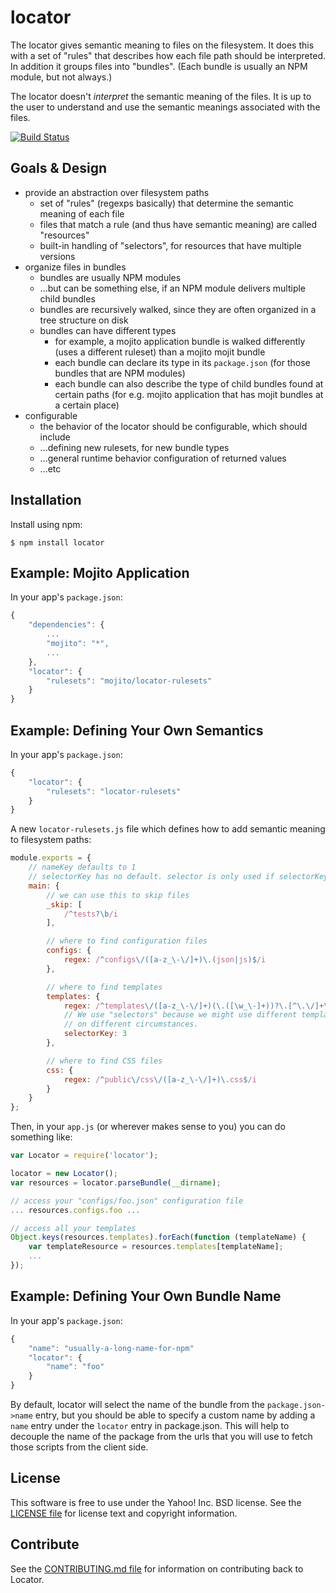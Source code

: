 locator
=======

The locator gives semantic meaning to files on the filesystem.
It does this with a set of "rules" that describes how each file path should be interpreted.
In addition it groups files into "bundles".
(Each bundle is usually an NPM module, but not always.)

The locator doesn't _interpret_ the semantic meaning of the files.
It is up to the user to understand and use the semantic meanings associated with the files.

[![Build Status](https://travis-ci.org/yahoo/locator.png?branch=master)](https://travis-ci.org/yahoo/locator)


## Goals & Design
* provide an abstraction over filesystem paths
    * set of "rules" (regexps basically) that determine the semantic meaning of each file
    * files that match a rule (and thus have semantic meaning) are called "resources"
    * built-in handling of "selectors", for resources that have multiple versions
* organize files in bundles
    * bundles are usually NPM modules
    * ...but can be something else, if an NPM module delivers multiple child bundles
    * bundles are recursively walked, since they are often organized in a tree structure on disk
    * bundles can have different types
        * for example, a mojito application bundle is walked differently (uses a different ruleset) than a mojito mojit bundle
        * each bundle can declare its type in its `package.json` (for those bundles that are NPM modules)
        * each bundle can also describe the type of child bundles found at certain paths (for e.g. mojito application that has mojit bundles at a certain place)
* configurable
    * the behavior of the locator should be configurable, which should include
    * ...defining new rulesets, for new bundle types
    * ...general runtime behavior configuration of returned values
    * ...etc


## Installation
Install using npm:

```shell
$ npm install locator
```



## Example: Mojito Application
In your app's `package.json`:
```javascript
{
    "dependencies": {
        ...
        "mojito": "*",
        ...
    },
    "locator": {
        "rulesets": "mojito/locator-rulesets"
    }
}
```


## Example: Defining Your Own Semantics
In your app's `package.json`:
```javascript
{
    "locator": {
        "rulesets": "locator-rulesets"
    }
}
```

A new `locator-rulesets.js` file which defines how to add semantic meaning to filesystem paths:
```javascript
module.exports = {
    // nameKey defaults to 1
    // selectorKey has no default. selector is only used if selectorKey is given
    main: {
        // we can use this to skip files
        _skip: [
            /^tests?\b/i
        ],

        // where to find configuration files
        configs: {
            regex: /^configs\/([a-z_\-\/]+)\.(json|js)$/i
        },

        // where to find templates
        templates: {
            regex: /^templates\/([a-z_\-\/]+)(\.([\w_\-]+))?\.[^\.\/]+\.html$/i,
            // We use "selectors" because we might use different templates based
            // on different circumstances.
            selectorKey: 3
        },

        // where to find CSS files
        css: {
            regex: /^public\/css\/([a-z_\-\/]+)\.css$/i
        }
    }
};
```


Then, in your `app.js` (or wherever makes sense to you) you can do something like:
```javascript
var Locator = require('locator');

locator = new Locator();
var resources = locator.parseBundle(__dirname);

// access your "configs/foo.json" configuration file
... resources.configs.foo ...

// access all your templates
Object.keys(resources.templates).forEach(function (templateName) {
    var templateResource = resources.templates[templateName];
    ...
});
```

## Example: Defining Your Own Bundle Name
In your app's `package.json`:
```javascript
{
    "name": "usually-a-long-name-for-npm"
    "locator": {
        "name": "foo"
    }
}
```

By default, locator will select the name of the bundle from the `package.json->name` entry, but you should be able to specify a custom name by adding a `name` entry under the `locator` entry in package.json. This will help to decouple the name of the package from the urls that you will use to fetch those scripts from the client side.


## License
This software is free to use under the Yahoo! Inc. BSD license.
See the [LICENSE file][] for license text and copyright information.

[LICENSE file]: https://github.com/yahoo/locator/blob/master/LICENSE.txt


## Contribute
See the [CONTRIBUTING.md file][] for information on contributing back to Locator.

[CONTRIBUTING.md file]: https://github.com/yahoo/locator/blob/master/CONTRIBUTING.md
